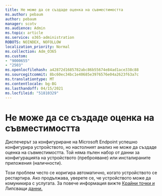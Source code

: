```yaml
---
title: Не може да се създаде оценка на съвместимостта
ms.author: pebaum
author: pebaum
manager: scotv
ms.audience: Admin
ms.topic: article
ms.service: o365-administration
ROBOTS: NOINDEX, NOFOLLOW
localization_priority: Normal
ms.collection: Adm_O365
ms.custom:
- "9000655"
- "2503"
ms.openlocfilehash: a42872d1685782abc86b55674e84ad1ace338c88
ms.sourcegitcommit: 8bc60ec34bc1e40685e3976576e04a2623f63a7c
ms.translationtype: MT
ms.contentlocale: bg-BG
ms.lasthandoff: 04/15/2021
ms.locfileid: "51810329"
---
```

# <a name="cant-create-a-compatibility-assessment"></a>Не може да се създаде оценка на съвместимостта

Диспечерът за конфигуриране на Microsoft Endpoint успешно конфигурира устройството, но настолният анализ не може да създаде оценка на съвместимостта. Той няма пълен набор от данни за конфигурацията на устройството (преброяване) или инсталираните приложения (наличности).

Този проблем често се коригира автоматично, когато устройството се рестартира. Ако продължава, уверете се, че устройството може да комуникира с услугата. За повече информация вижте [Крайни точки и](https://docs.microsoft.com/configmgr/desktop-analytics/enable-data-sharing#endpoints) Липсващи [данни.](https://docs.microsoft.com/configmgr/desktop-analytics/monitor-connection-health#missing-data)
